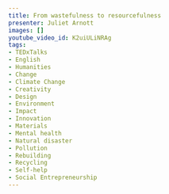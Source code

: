 ```yaml
---
title: From wastefulness to resourcefulness
presenter: Juliet Arnott
images: []
youtube_video_id: K2uiULiNRAg
tags:
- TEDxTalks
- English
- Humanities
- Change
- Climate Change
- Creativity
- Design
- Environment
- Impact
- Innovation
- Materials
- Mental health
- Natural disaster
- Pollution
- Rebuilding
- Recycling
- Self-help
- Social Entrepreneurship
---
```

